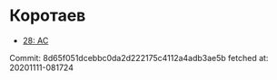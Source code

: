 # Коротаев
- [28: AC](28.md)

Commit: 8d65f051dcebbc0da2d222175c4112a4adb3ae5b
 fetched at: 20201111-081724
